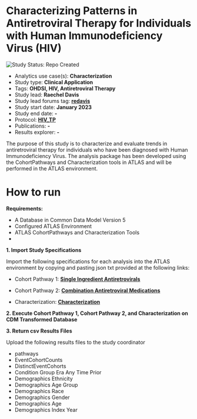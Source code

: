 Characterizing Patterns in Antiretroviral Therapy for Individuals with Human Immunodeficiency Virus (HIV)
=============

<img src="https://img.shields.io/badge/Study%20Status-Repo%20Created-lightgray.svg" alt="Study Status: Repo Created">

- Analytics use case(s): **Characterization**
- Study type: **Clinical Application**
- Tags: **OHDSI, HIV, Antiretroviral Therapy**
- Study lead: **Raechel Davis**
- Study lead forums tag: **[redavis](https://forums.ohdsi.org/u/[redavis])**
- Study start date: **January 2023**
- Study end date: **-**
- Protocol: **[HIV_TP](https://github.com/ohdsi-studies/HIVTreatmentPathways/tree/master/documents)**
- Publications: **-**
- Results explorer: **-**

The purpose of  this study is to characterize and evaluate trends in antiretroviral therapy for individuals who have been diagnosed with Human Immunodeficiency Virus. The analysis package has been developed using the CohortPathways and Characterization tools in ATLAS and will be performed in the ATLAS environment.

How to run
=============
**Requirements:**
- A Database in Common Data Model Version 5
- Configured ATLAS Environment
- ATLAS CohortPathways and Characterization Tools
- 

**1. Import Study Specifications**

Import the following specifications for each analysis into the ATLAS environment by copying and pasting json txt provided at the following links:

- Cohort Pathway 1: **[Single Ingredient Antiretrovirals](https://github.com/ohdsi-studies/HIVTreatmentPathways/blob/master/Study%20Specifications/HIV_Pathway_Single_Ingredient.txt)**
- Cohort Pathway 2: **[Combination Antiretroviral Medications](https://github.com/ohdsi-studies/HIVTreatmentPathways/blob/master/Study%20Specifications/HIV_Pathway_Combo.txt)**

- Characterization: **[Characterization](https://github.com/ohdsi-studies/HIVTreatmentPathways/blob/master/Study%20Specifications/HIV_Characterization.txt)**


**2. Execute Cohort Pathway 1, Cohort Pathway 2, and Characterization on CDM Transformed Database**


**3. Return csv Results Files**

Upload the following results files to the study coordinator 
- pathways
- EventCohortCounts
- DistinctEventCohorts
- Condition Group Era Any Time Prior
- Demographics Ethnicity 
- Demographics Age Group 
- Demographics Race
- Demographics Gender
- Demographics Age 
- Demographics Index Year




